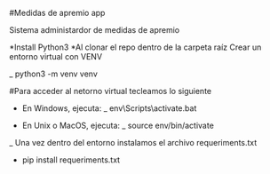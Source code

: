 #Medidas de apremio app

Sistema administardor de medidas de apremio

*Install Python3
*Al clonar el repo dentro de la carpeta raíz Crear un entorno virtual con VENV

_ python3 -m venv venv

#Para acceder al netorno virtual tecleamos lo siguiente

- En Windows, ejecuta:
_ env\Scripts\activate.bat

- En Unix o MacOS, ejecuta:
_ source env/bin/activate

_ Una vez dentro del entorno instalamos el archivo requeriments.txt

- pip install requeriments.txt

